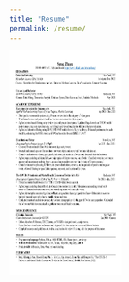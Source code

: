 ```yaml
---
title: "Resume"
permalink: /resume/
---
```


<img src="files/resume.jpg" alt="resume" width="200" height="400">